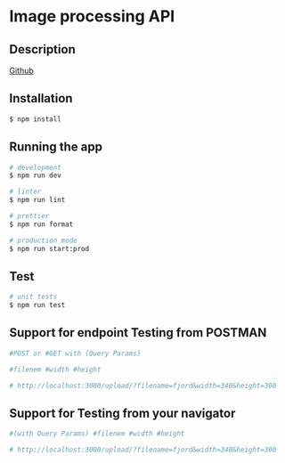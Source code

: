 # Image processing API

## Description

[Github](https://github.com/MJdiop/Image-processing-API)

## Installation

```bash
$ npm install
```

## Running the app

```bash
# development
$ npm run dev

# linter
$ npm run lint

# prettier
$ npm run format

# production mode
$ npm run start:prod
```

## Test

```bash
# unit tests
$ npm run test
```

## Support for endpoint Testing from POSTMAN

```bash
#POST or #GET with (Query Params)

#filenem #width #height

# http://localhost:3000/upload/?filename=fjord&width=340&height=300
```

## Support for Testing from your navigator

```bash
#(with Query Params) #filenem #width #height

# http://localhost:3000/upload/?filename=fjord&width=340&height=300
```
